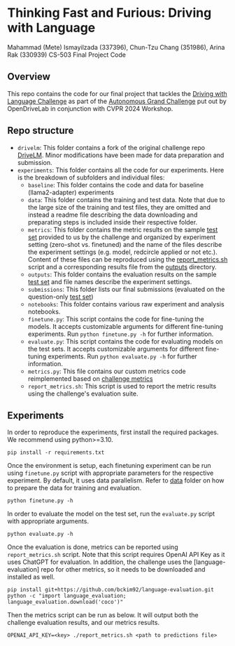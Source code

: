 # Thinking Fast and Furious: Driving with Language
Mahammad (Mete) Ismayilzada (337396), Chun-Tzu Chang (351986), Arina Rak (330939)
CS-503 Final Project Code

## Overview
This repo contains the code for our final project that tackles the [Driving with Language Challenge](https://huggingface.co/spaces/AGC2024/driving-with-language-2024) as part of the [Autonomous Grand Challenge](https://opendrivelab.com/challenge2024/) put out by OpenDriveLab in conjunction with CVPR 2024 Workshop.

## Repo structure
- `drivelm`: This folder contains a fork of the original challenge repo [DriveLM](https://github.com/OpenDriveLab/DriveLM). Minor modifications have been made for data preparation and submission.
- `experiments`: This folder contains all the code for our experiments. Here is the breakdown of subfolders and individual files:
    - `baseline`: This folder contains the code and data for baseline (llama2-adapter) experiments
    - `data`: This folder contains the training and test data. Note that due to the large size of the training and test files, they are omitted and instead a readme file describing the data downloading and preparating steps is included inside their respective folder.
    - `metrics`: This folder contains the metric results on the sample [test set](experiments/data/test/test_eval.json) provided to us by the challenge and organized by experiment setting (zero-shot vs. finetuned) and the name of the files describe the experiment settings (e.g. model, redcircle applied or not etc.). Content of these files can be reproduced using the [report_metrics.sh](experiments/report_metrics.sh) script and a corresponding results file from the [outputs](experiments/outputs) directory.
    - `outputs`: This folder contains the evaluation results on the sample [test set](experiments/data/test/test_eval.json) and file names describe the experiment settings.
    - `submissions`: This folder lists our final submissions (evaluated on the question-only [test set](https://huggingface.co/datasets/OpenDriveLab/DriveLM/blob/main/v1_1_val_nus_q_only.json))
    - `notebooks`: This folder contains various raw experiment and analysis notebooks.
    - `finetune.py`: This script contains the code for fine-tuning the models. It accepts customizable arguments for different fine-tuning experiments. Run `python finetune.py -h` for further information.
    - `evaluate.py`: This script contains the code for evaluating models on the test sets. It accepts customizable arguments for different fine-tuning experiments. Run `python evaluate.py -h` for further information.
    - `metrics.py`: This file contains our custom metrics code reimplemented based on [challenge metrics](drivelm/challenge/evaluation.py)
    - `report_metrics.sh`: This script is used to report the metric results using the challenge's evaluation suite.

## Experiments
In order to reproduce the experiments, first install the required packages. We recommend using python>=3.10.
```
pip install -r requirements.txt
```

Once the environment is setup, each finetuning experiment can be run using `finetune.py` script with appropriate parameters for the respective experiment. By default, it uses data parallelism. Refer to [data](experiments/data/) folder on how to prepare the data for training and evaluation.

```
python finetune.py -h
```

In order to evaluate the model on the test set, run the `evaluate.py` script with appropriate arguments.

```
python evaluate.py -h
```

Once the evaluation is done, metrics can be reported using `report_metrics.sh` script. Note that this script requires OpenAI API Key as it uses ChatGPT for evaluation. In addition, the challenge uses the [language-evaluation] repo for other metrics, so it needs to be downloaded and installed as well.

```
pip install git+https://github.com/bckim92/language-evaluation.git
python -c "import language_evaluation; language_evaluation.download('coco')"
```

Then the metrics script can be run as below. It will output both the challenge evaluation results, and our metrics results.
```
OPENAI_API_KEY=<key> ./report_metrics.sh <path to predictions file>
```
